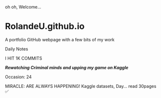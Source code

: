  oh oh, Welcome...
# RolandeU.github.io
A portfolio GitHub webpage with a few bits of my work

Daily Notes

I HIT 1K COMMITS

***Rewatching Criminal minds and upping my game on Kaggle***

Occasion: 24

MIRACLE: ARE ALWAYS HAPPENING!
Kaggle datasets, Day...
read 30pages ✅










